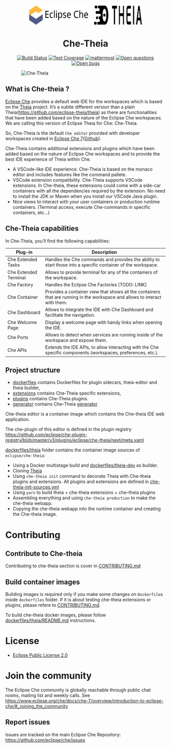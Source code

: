 <br/>
<div id="che-theia-logo" align="center" style="vertical-align: middle">

<img src="https://raw.githubusercontent.com/eclipse-che/che-theia/main/extensions/eclipse-che-theia-about/src/browser/style/che-logo-light.svg?sanitize=true" alt="Che Logo" width="200" height="60" />

<img src="https://raw.githubusercontent.com/eclipse-theia/theia/master/logo/theia-logo.svg?sanitize=true" alt="Theia Logo" width="150" height="60"/>

# Che-Theia


</div>

<div id="badges" align="center">

  [![Build Status](https://github.com/eclipse-che/che-theia/workflows/Build%20&%20Publish%20%60next%60/badge.svg)](https://github.com/eclipse-che/che-theia/actions?query=workflow%3A%22Build+%26+Publish+%60next%60%22)
  [![Test Coverage](https://img.shields.io/codecov/c/github/eclipse-che/che-theia)](https://codecov.io/gh/eclipse-che/che-theia)
  [![mattermost](https://img.shields.io/badge/chat-on%20mattermost-blue.svg)](https://mattermost.eclipse.org/eclipse/channels/eclipse-che)
  [![Open questions](https://img.shields.io/badge/Open-questions-blue.svg?style=flat-curved)](https://github.com/eclipse/che/issues?utf8=%E2%9C%93&q=is%3Aopen+label%3Aarea%2Feditor%2Fche-theia+label%3Akind%2Fquestion+)
  [![Open bugs](https://img.shields.io/badge/Open-bugs-red.svg?style=flat-curved)](https://github.com/eclipse/che/issues?utf8=%E2%9C%93&q=is%3Aopen+label%3Aarea%2Feditor%2Fche-theia+label%3Akind%2Fbug+)

</div>

<div style='margin:0 auto;width:80%;'>

![Che-Theia](https://raw.githubusercontent.com/eclipse-che/che-theia/main/che-theia-screenshot.png)

</div>

## What is Che-theia ?
[Eclipse Che](https://eclipse.org/che/) provides a default web IDE for the workspaces which is based on the [Theia](https://github.com/eclipse-theia/theia) project. It’s a subtle different version than a plain  Theia(https://github.com/eclipse-theia/theia) as there are functionalities that have been added based on the nature of the Eclipse Che workspaces. We are calling this version of Eclipse Theia for Che: Che-Theia.

So, Che-Theia is the default `Che editor` provided with developer workspaces created in [Eclipse Che 7](https://eclipse.org/che/)([Github](https://github.com/eclipse/che)).

Che-Theia contains additional extensions and plugins which have been added based on the nature of Eclipse Che workspaces and to provide the best IDE experience of Theia within Che.
 - A VSCode-like IDE experience. Che-Theia is based on the monaco
   editor and includes features like the command pallete.
 - VSCode extension compatibility. Che-Theia supports VSCode
   extensions. In Che-theia, these extensions could come with a side-car
   containers with all the dependencies required by the extension.
   No need to install the JDK or Maven when you install our VSCode Java plugin.
 - Nice views to interact with your user containers or production runtime containers.
   (Terminal access, execute Che-commands in specific containers, etc...)

## Che-Theia capabilities
In Che-Theia, you’ll find the following capabilities:


| Plug-in               | Description |
|-----------------------|-------------|
| Che Extended Tasks    | Handles the Che commands and provides the ability to start those into a specific container of the workspace. |
| Che Extended Terminal | Allows to provide terminal for any of the containers of the workspace. |
| Che Factory           | Handles the Eclipse Che Factories [TODO: LINK] |
| Che Container         | Provides a container view that shows all the containers that are running in the workspace and allows to interact with them. |
| Che Dashboard         | Allows to integrate the IDE with Che Dashboard and facilitate the navigation. |
| Che Welcome Page      | Display a welcome page with handy links when opening the IDE. |
| Che Ports             | Allows to detect when services are running inside of the workspace and expose them. |
| Che APIs              | Extends the IDE APIs, to allow interacting with the Che specific components (workspaces, preferences, etc.). |



## Project structure

- [dockerfiles](./dockerfiles) contains Dockerfiles for plugin sidecars, theia-editor and theia builder,
- [extensions](./extensions) contains Che-Theia specific extensions,
- [plugins](./plugins) contains Che-Theia plugins.
- [generator](./generator) contains Che-Theia [generator](./generator/README.md)

Che-theia editor is a container image which contains the Che-theia IDE web application.

The che-plugin of this editor is defined in the plugin registry https://github.com/eclipse/che-plugin-registry/blob/master/v3/plugins/eclipse/che-theia/next/meta.yaml

[dockerfiles/theia](./dockerfiles/theia) folder contains the container image sources of `eclipse/che-theia`:
- Using a Docker multistage build and [dockerfiles/theia-dev](./dockerfiles/theia-dev) as builder.
- Cloning [Theia](https://github.com/eclipse-theia/theia)
- Using `che-theia init` command to decorate Theia with Che-theia plugins and extensions. All plugins and extensions are defined in [che-theia-init-sources.yml](./che-theia-init-sources.yml)
- Using `yarn` to build theia + che-theia extensions + che-theia plugins
- Assembling everything and using `che-theia production` to make the che-theia webapp.
- Copying the che-theia webapp into the runtime container and creating the Che-theia image.

# Contributing

## Contribute to Che-theia
Contributing to che-theia section is cover in [CONTRIBUTING.md](https://github.com/eclipse-che/che-theia/blob/main/CONTRIBUTING.md)


## Build container images

Building images is required only if you make some changes on `Dockerfile`s inside `dockerfiles` folder.
If it is about testing che-theia extensions or plugins, please refere to [CONTRIBUTING.md](https://github.com/eclipse-che/che-theia/blob/main/CONTRIBUTING.md).

To build che-theia docker images, please follow [dockerfiles/theia/README.md](https://github.com/eclipse-che/che-theia/blob/main/dockerfiles/theia/README.md) instructions.


# License

- [Eclipse Public License 2.0](LICENSE)

# Join the community

The Eclipse Che community is globally reachable through public chat rooms, mailing list and weekly calls.
See https://www.eclipse.org/che/docs/che-7/overview/introduction-to-eclipse-che/#_joining_the_community

## Report issues

Issues are tracked on the main Eclipse Che Repository: https://github.com/eclipse/che/issues
